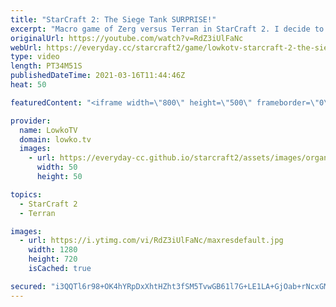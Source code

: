 ```yaml
---
title: "StarCraft 2: The Siege Tank SURPRISE!"
excerpt: "Macro game of Zerg versus Terran in StarCraft 2. I decide to play mostly Zerglings, Banelings, Hydralisks and Ultralisks versus a Bio Terran after opening up with 5 quick Roaches.  Support my work on Patreon: http://www.patreon.com/lowkotv Become a YouTube member: https://lowko.tv/join  My second channel:"
originalUrl: https://youtube.com/watch?v=RdZ3iUlFaNc
webUrl: https://everyday.cc/starcraft2/game/lowkotv-starcraft-2-the-siege-tank-surprise/
type: video
length: PT34M51S
publishedDateTime: 2021-03-16T11:44:46Z
heat: 50

featuredContent: "<iframe width=\"800\" height=\"500\" frameborder=\"0\" src=\"https://www.youtube.com/embed/RdZ3iUlFaNc\" allow=\"accelerometer; autoplay; encrypted-media; gyroscope; picture-in-picture\" allowfullscreen></iframe>"

provider:
  name: LowkoTV
  domain: lowko.tv
  images:
    - url: https://everyday-cc.github.io/starcraft2/assets/images/organizations/lowko.tv-50x50.jpg
      width: 50
      height: 50

topics:
  - StarCraft 2
  - Terran

images:
  - url: https://i.ytimg.com/vi/RdZ3iUlFaNc/maxresdefault.jpg
    width: 1280
    height: 720
    isCached: true

secured: "i3QQTl6r98+OK4hYRpDxXhtHZht3fSM5TvwGB61l7G+LE1LA+GjOab+rNcxGMfnO5pWDvz8MRFzO93RmYAtgTdIxylCdKUuJWfRu+jArPQt2C1QjZHOjOG57bGoSFNRTj20F7dOVSmSXXBDLkaEW/nUETs0XUV3FjDZ/nRCzYrTJWg74YVTGwuxhMleDCqb82bRJ5PIPtVyyAWiwaCso2pCOzNGs3xq+6OEnHS98xfQPvCsCn2X+9NctfqAtdDGEXu7DDUXwBL6UnZGJlJSDmK+SFCwtA8YKBknU3wp1+qrDCTFaPO5oTL4QIjYC+JKRUOJwl4GTYqK+35k8w+k1rYGq1P29TP7+SJpdjvor9P8FlrMEuGB3uZthzCO90FVpqX8WsFAUmfKgHxCG+5NbPl+8v6Kn3WeBZTU4fqBXobY=;e7qd4fwowFWoMXwKmSsO0Q=="
---
```


